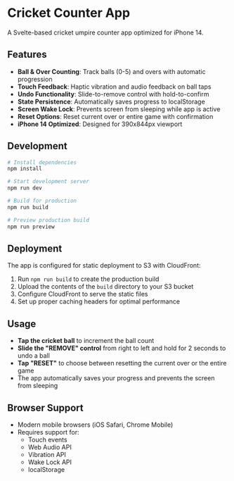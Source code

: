 # Cricket Counter App

A Svelte-based cricket umpire counter app optimized for iPhone 14.

## Features

- **Ball & Over Counting**: Track balls (0-5) and overs with automatic progression
- **Touch Feedback**: Haptic vibration and audio feedback on ball taps
- **Undo Functionality**: Slide-to-remove control with hold-to-confirm
- **State Persistence**: Automatically saves progress to localStorage
- **Screen Wake Lock**: Prevents screen from sleeping while app is active
- **Reset Options**: Reset current over or entire game with confirmation
- **iPhone 14 Optimized**: Designed for 390x844px viewport

## Development

```bash
# Install dependencies
npm install

# Start development server
npm run dev

# Build for production
npm run build

# Preview production build
npm run preview
```

## Deployment

The app is configured for static deployment to S3 with CloudFront:

1. Run `npm run build` to create the production build
2. Upload the contents of the `build` directory to your S3 bucket
3. Configure CloudFront to serve the static files
4. Set up proper caching headers for optimal performance

## Usage

- **Tap the cricket ball** to increment the ball count
- **Slide the "REMOVE" control** from right to left and hold for 2 seconds to undo a ball
- **Tap "RESET"** to choose between resetting the current over or the entire game
- The app automatically saves your progress and prevents the screen from sleeping

## Browser Support

- Modern mobile browsers (iOS Safari, Chrome Mobile)
- Requires support for:
  - Touch events
  - Web Audio API
  - Vibration API
  - Wake Lock API
  - localStorage
